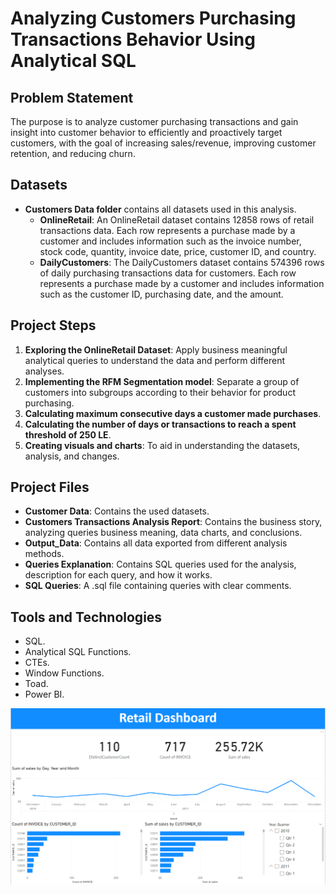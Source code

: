 # Analyzing Customers Purchasing Transactions Behavior Using Analytical SQL

## Problem Statement
The purpose is to analyze customer purchasing transactions and gain insight into customer behavior to efficiently and proactively target customers, with the goal of increasing sales/revenue, improving customer retention, and reducing churn.

## Datasets
- **Customers Data folder** contains all datasets used in this analysis.
    - **OnlineRetail**: An OnlineRetail dataset contains 12858 rows of retail transactions data. Each row represents a purchase made by a customer and includes information such as the invoice number, stock code, quantity, invoice date, price, customer ID, and country.
    - **DailyCustomers**: The DailyCustomers dataset contains 574396 rows of daily purchasing transactions data for customers. Each row represents a purchase made by a customer and includes information such as the customer ID, purchasing date, and the amount.

## Project Steps
1. **Exploring the OnlineRetail Dataset**: Apply business meaningful analytical queries to understand the data and perform different analyses.
2. **Implementing the RFM Segmentation model**: Separate a group of customers into subgroups according to their behavior for product purchasing.
3. **Calculating maximum consecutive days a customer made purchases**.
4. **Calculating the number of days or transactions to reach a spent threshold of 250 LE**.
5. **Creating visuals and charts**: To aid in understanding the datasets, analysis, and changes.

## Project Files
- **Customer Data**: Contains the used datasets.
- **Customers Transactions Analysis Report**: Contains the business story, analyzing queries business meaning, data charts, and conclusions.
- **Output_Data**: Contains all data exported from different analysis methods.
- **Queries Explanation**: Contains SQL queries used for the analysis, description for each query, and how it works.
- **SQL Queries**: A .sql file containing queries with clear comments.

## Tools and Technologies
- SQL.
- Analytical SQL Functions.
- CTEs.
- Window Functions.
- Toad.
- Power BI.

![image](snapShot/retail.png)
